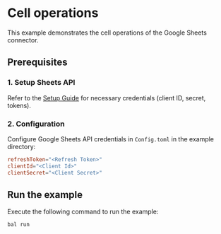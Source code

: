 # Cell operations

This example demonstrates the cell operations of the Google Sheets connector.

## Prerequisites

### 1. Setup Sheets API

Refer to the [Setup Guide](https://central.ballerina.io/ballerinax/googleapis.sheets/latest#setup-guide) for necessary credentials (client ID, secret, tokens).

### 2. Configuration

Configure Google Sheets API credentials in `Config.toml` in the example directory:

```toml
refreshToken="<Refresh Token>"
clientId="<Client Id>"
clientSecret="<Client Secret>"
```

## Run the example

Execute the following command to run the example:

```bash
bal run
```
